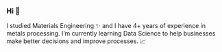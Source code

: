### Hi 👋
I studied Materials Engineering ✨ and I have 4+ years of experience in metals processing. 
I’m currently learning Data Science to help businesses make better decisions and improve processes. :chart_with_upwards_trend:

